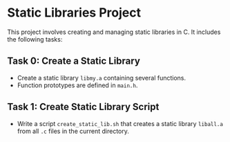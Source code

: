 # Static Libraries Project

This project involves creating and managing static libraries in C. It includes the following tasks:

## Task 0: Create a Static Library
- Create a static library `libmy.a` containing several functions.
- Function prototypes are defined in `main.h`.

## Task 1: Create Static Library Script
- Write a script `create_static_lib.sh` that creates a static library
`liball.a` from all `.c` files in the current directory.
